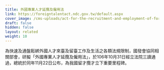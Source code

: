 ```yaml
---
title: 外國專業人才延攬及僱用法
link: https://foreigntalentact.ndc.gov.tw/default.aspx
cover_image: /cms-uploads/act-for-the-recruitment-and-employment-of-foreign-professionals-03.jpg
draft: false
hidden: false
layout: related
weight: 10
---
```

為快速及通盤鬆綁外國人才來臺及留臺工作及生活之各類法規限制，國發會協同相關部會，研擬「外國專業人才延攬及僱用法」，於106年10月31日經立法院三讀通過，總統於同年11月22日公布，為我國留才攬才立下重要里程碑。
